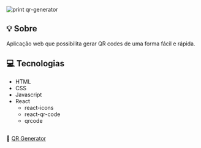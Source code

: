 ![print qr-generator](https://user-images.githubusercontent.com/92758308/207113705-457e7ec3-a4c1-4f4a-a1d6-c6d0a443b1cf.jpg)

## 💡 Sobre
Aplicação web que possibilita gerar QR codes de uma forma fácil e rápida. 

## 💻 Tecnologias

- HTML
- CSS
- Javascript
- React
  * react-icons
  * react-qr-code
  * qrcode
##
🔗 [QR Generator](https://qr-generator-kappa.vercel.app/)
